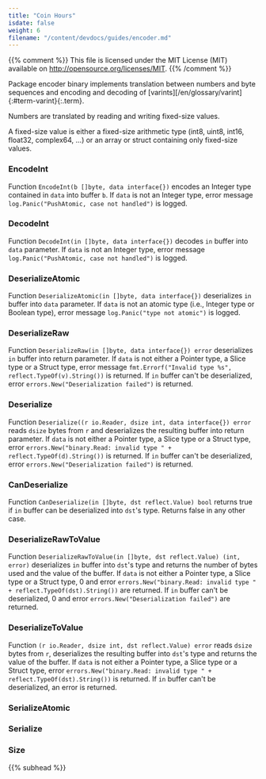 ```yaml
---
title: "Coin Hours"
isdate: false
weight: 6
filename: "/content/devdocs/guides/encoder.md"
---
```

{{% comment %}}
This file is licensed under the MIT License (MIT) available on
http://opensource.org/licenses/MIT.
{{% /comment %}}

Package encoder binary implements translation between numbers and byte sequences and encoding and decoding of [varints][/en/glossary/varint]{:#term-varint}{:.term}.

Numbers are translated by reading and writing fixed-size values.

A fixed-size value is either a fixed-size arithmetic type (int8, uint8, int16, float32, complex64, ...) or an array or struct containing only fixed-size values.

### EncodeInt

Function `EncodeInt(b []byte, data interface{})` encodes an Integer type contained in `data` into buffer `b`. If `data` is not an Integer type, error message `log.Panic("PushAtomic, case not handled")` is logged.

### DecodeInt

Function `DecodeInt(in []byte, data interface{})` decodes `in` buffer into `data` parameter. If `data` is not an Integer type, error message `log.Panic("PushAtomic, case not handled")` is logged.
<!--This function doesn't check whether `in` param is a valid integer. Must be fixed and updated accordingly. -->

### DeserializeAtomic

Function `DeserializeAtomic(in []byte, data interface{})` deserializes `in` buffer into `data` parameter. If `data` is not an atomic type (i.e., Integer type or Boolean type), error message `log.Panic("type not atomic")` is logged.
<!--This function doesn't check whether `in` param is a valid atomic type. Must be fixed and updated accordingly. -->

### DeserializeRaw

Function `DeserializeRaw(in []byte, data interface{}) error` deserializes `in` buffer into return parameter. If `data` is not either a Pointer type, a Slice type or a Struct type, error message `fmt.Errorf("Invalid type %s", reflect.TypeOf(v).String())` is returned. If `in` buffer can't be deserialized, error `errors.New("Deserialization failed")` is returned.

### Deserialize

Function `Deserialize((r io.Reader, dsize int, data interface{}) error` reads `dsize` bytes from `r` and deserializes the resulting buffer into return parameter. If `data` is not either a Pointer type, a Slice type or a Struct type, error `errors.New("binary.Read: invalid type " + reflect.TypeOf(d).String())` is returned. If `in` buffer can't be deserialized, error `errors.New("Deserialization failed")` is returned.

### CanDeserialize

Function `CanDeserialize(in []byte, dst reflect.Value) bool` returns true if `in` buffer can be deserialized into `dst`'s type. Returns false in any other case.

### DeserializeRawToValue

Function `DeserializeRawToValue(in []byte, dst reflect.Value) (int, error)` deserializes `in` buffer into `dst`'s type and returns the number of bytes used and the value of the buffer. If `data` is not either a Pointer type, a Slice type or a Struct type, 0 and error `errors.New("binary.Read: invalid type " + reflect.TypeOf(dst).String())` are returned. If `in` buffer can't be deserialized, 0 and error `errors.New("Deserialization failed")` are returned.

### DeserializeToValue

Function `(r io.Reader, dsize int, dst reflect.Value) error` reads `dsize` bytes from `r`, deserializes the resulting buffer into `dst`'s type and returns the value of the buffer. If `data` is not either a Pointer type, a Slice type or a Struct type, error `errors.New("binary.Read: invalid type " + reflect.TypeOf(dst).String())` is returned. If `in` buffer can't be deserialized, an error is returned.

### SerializeAtomic

### Serialize

### Size


{{% subhead %}}
